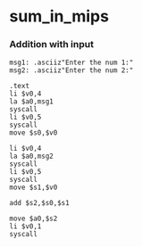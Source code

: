 # sum_in_mips

### Addition with input
```.data
msg1: .asciiz"Enter the num 1:"
msg2: .asciiz"Enter the num 2:"

.text
li $v0,4
la $a0,msg1
syscall
li $v0,5
syscall
move $s0,$v0

li $v0,4
la $a0,msg2
syscall
li $v0,5
syscall
move $s1,$v0

add $s2,$s0,$s1

move $a0,$s2
li $v0,1
syscall

```
